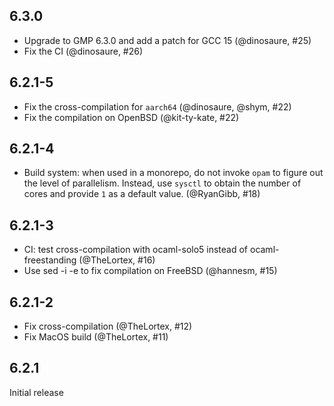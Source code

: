 ## 6.3.0

- Upgrade to GMP 6.3.0 and add a patch for GCC 15 (@dinosaure, #25)
- Fix the CI (@dinosaure, #26)

## 6.2.1-5

- Fix the cross-compilation for `aarch64` (@dinosaure, @shym, #22)
- Fix the compilation on OpenBSD (@kit-ty-kate, #22)

## 6.2.1-4

- Build system: when used in a monorepo, do not invoke `opam` to figure out the
  level of parallelism. Instead, use `sysctl` to obtain the number of cores and
  provide `1` as a default value. (@RyanGibb, #18)

## 6.2.1-3

- CI: test cross-compilation with ocaml-solo5 instead of ocaml-freestanding
  (@TheLortex, #16)
- Use sed -i -e to fix compilation on FreeBSD (@hannesm, #15)

## 6.2.1-2

- Fix cross-compilation (@TheLortex, #12)
- Fix MacOS build (@TheLortex, #11)

## 6.2.1

Initial release
